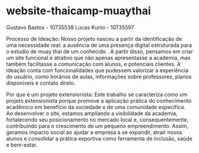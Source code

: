 # website-thaicamp-muaythai

Gustavo Bastos - 10735538
Lucas Kunio - 10735597

Processo de Ideação:
Nosso projeto nasceu a partir da identificação de uma necessidade real: a ausência de uma presença digital estruturada para o estudio de muay thai de um conhecido . A partir disso, pensamos em criar um site funcional e atrativo que não apenas apresentasse a academia, mas também facilitasse a comunicação com alunos, e potenciais clientes. A ideação conta com funcionalidades que pudessem valorizar a experiência do usuário, como horários de aulas, informações sobre professores, planos disponíveis e contato direto.

Por que é um projeto extensionista:
Este trabalho se caracteriza como um projeto extensionista porque promove a aplicação prática do conhecimento acadêmico em benefício da sociedade e de uma comunidade específica. Ao desenvolver o site, estamos ampliando a visibilidade da academia, fortalecendo seu posicionamento no mercado local e, consequentemente, contribuindo para o crescimento de um pequeno empreendimento. Assim, geramos impacto social ao ajudar a empresa a se expandir, atrair novos alunos e consolidar a prática esportiva como ferramenta de inclusão, saúde e bem-estar.


